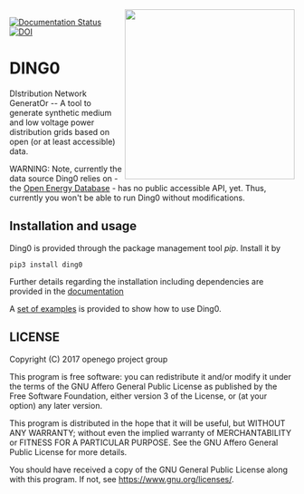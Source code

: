 <img align="right" width="300" height="300" src="https://github.com/openego/ding0/blob/dev/doc/images/DING0_Logo_300px.png">

[![Documentation Status](https://readthedocs.org/projects/ding0/badge/?version=dev)](http://ding0.readthedocs.io/en/dev/?badge=dev)
[![DOI](https://zenodo.org/badge/DOI/10.5281/zenodo.834751.svg)](https://doi.org/10.5281/zenodo.834751)

DING0
=====
DIstribution Network GeneratOr -- A tool to generate synthetic medium and low
voltage power distribution grids based on open (or at least accessible) data.

WARNING: Note, currently the data source Ding0 relies on - the
[Open Energy Database](http://oep.iks.cs.ovgu.de/dataedit/) - has no public
accessible API, yet. Thus, currently you won't be able to run Ding0 without
modifications.

Installation and usage
----------------------

Ding0 is provided through the package management tool *pip*. Install it by

```
pip3 install ding0
```

Further details regarding the installation including dependencies are provided
in the [documentation](https://ding0.readthedocs.io)

A [set of examples](https://ding0.readthedocs.io/en/dev/usage_details.html#examples)
is provided to show how to use Ding0.

LICENSE
-------

Copyright (C) 2017 openego project group

This program is free software: you can redistribute it and/or modify it under
the terms of the GNU Affero General Public License as published by the Free
Software Foundation, either version 3 of the License, or (at your option) any
later version.

This program is distributed in the hope that it will be useful, but WITHOUT
ANY WARRANTY; without even the implied warranty of MERCHANTABILITY or FITNESS
FOR A PARTICULAR PURPOSE. See the GNU Affero General Public License for more
details.

You should have received a copy of the GNU General Public License along with
this program. If not, see https://www.gnu.org/licenses/.
